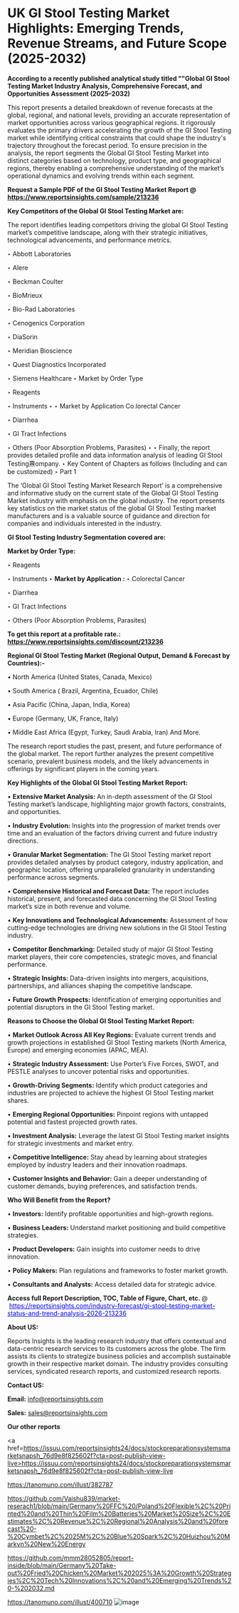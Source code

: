 # UK GI Stool Testing Market Highlights: Emerging Trends, Revenue Streams, and Future Scope (2025-2032)

<strong>According to a recently published analytical study titled ""Global GI Stool Testing Market Industry Analysis, Comprehensive Forecast, and Opportunities Assessment (2025–2032)</strong>

This report presents a detailed breakdown of revenue forecasts at the global, regional, and national levels, providing an accurate representation of market opportunities across various geographical regions. It rigorously evaluates the primary drivers accelerating the growth of the GI Stool Testing market while identifying critical constraints that could shape the industry's trajectory throughout the forecast period. To ensure precision in the analysis, the report segments the Global GI Stool Testing Market into distinct categories based on technology, product type, and geographical regions, thereby enabling a comprehensive understanding of the market’s operational dynamics and evolving trends within each segment.

<strong>Request a Sample PDF of the GI Stool Testing Market Report </strong><strong>@<a href=https://www.reportsinsights.com/sample/213236 style=color:#0000ff;> https://www.reportsinsights.com/sample/213236</a></strong></font>

<strong>Key Competitors of the Global GI Stool Testing Market are:</strong>

The report identifies leading competitors driving the global GI Stool Testing market’s competitive landscape, along with their strategic initiatives, technological advancements, and performance metrics.

‣ Abbott Laboratories

‣ Alere

‣ Beckman Coulter

‣ BioMrieux

‣ Bio-Rad Laboratories

‣ Cenogenics Corporation

‣ DiaSorin

‣ Meridian Bioscience

‣ Quest Diagnostics Incorporated

‣ Siemens Healthcare
‣ Market by Order Type

‣ Reagents

‣ Instruments
‣ 
‣ Market by Application
 Co.lorectal Cancer

‣ Diarrhea

‣ GI Tract Infections

‣ Others (Poor Absorption Problems, Parasites)
‣ 
‣ Finally, the report provides detailed profile and data information analysis of leading GI Stool Testing燾ompany.
‣ Key Content of Chapters as follows (Including and can be customized) 
‣ Part 1

The ‘Global GI Stool Testing Market Research Report’ is a comprehensive and informative study on the current state of the Global GI Stool Testing Market industry with emphasis on the global industry. The report presents key statistics on the market status of the global GI Stool Testing market manufacturers and is a valuable source of guidance and direction for companies and individuals interested in the industry.

<strong>GI Stool Testing Industry Segmentation covered are:</strong>

<strong>Market by Order Type: </strong>

‣ Reagents

‣ Instruments
‣ 
<strong>Market by Application :</strong>
‣ Colorectal Cancer

‣ Diarrhea

‣ GI Tract Infections

‣ Others (Poor Absorption Problems, Parasites)

<strong>To get this report at a profitable rate.: <a href=https://www.reportsinsights.com/discount/213236 style=color:#0000ff;>https://www.reportsinsights.com/discount/213236</a></strong></font>

<strong>Regional GI Stool Testing Market (Regional Output, Demand &amp; Forecast by Countries):-</strong>

• North America (United States, Canada, Mexico)

• South America ( Brazil, Argentina, Ecuador, Chile)

• Asia Pacific (China, Japan, India, Korea)

• Europe (Germany, UK, France, Italy)

• Middle East Africa (Egypt, Turkey, Saudi Arabia, Iran) And More.

The research report studies the past, present, and future performance of the global market. The report further analyzes the present competitive scenario, prevalent business models, and the likely advancements in offerings by significant players in the coming years.

<strong>Key Highlights of the Global GI Stool Testing Market Report:</strong>

• <strong>Extensive Market Analysis:</strong> An in-depth assessment of the GI Stool Testing market’s landscape, highlighting major growth factors, constraints, and opportunities.

• <strong>Industry Evolution:</strong> Insights into the progression of market trends over time and an evaluation of the factors driving current and future industry directions.

• <strong>Granular Market Segmentation:</strong> The GI Stool Testing market report provides detailed analyses by product category, industry application, and geographic location, offering unparalleled granularity in understanding performance across segments.

• <strong>Comprehensive Historical and Forecast Data:</strong> The report includes historical, present, and forecasted data concerning the GI Stool Testing market’s size in both revenue and volume.

• <strong>Key Innovations and Technological Advancements:</strong> Assessment of how cutting-edge technologies are driving new solutions in the GI Stool Testing industry.

• <strong>Competitor Benchmarking:</strong> Detailed study of major GI Stool Testing market players, their core competencies, strategic moves, and financial performance.

• <strong>Strategic Insights:</strong> Data-driven insights into mergers, acquisitions, partnerships, and alliances shaping the competitive landscape.

• <strong>Future Growth Prospects:</strong> Identification of emerging opportunities and potential disruptors in the GI Stool Testing market.

<strong>Reasons to Choose the Global GI Stool Testing Market Report:</strong>

• <strong>Market Outlook Across All Key Regions:</strong> Evaluate current trends and growth projections in established GI Stool Testing markets (North America, Europe) and emerging economies (APAC, MEA).

• <strong>Strategic Industry Assessment:</strong> Use Porter’s Five Forces, SWOT, and PESTLE analyses to uncover potential risks and opportunities.

• <strong>Growth-Driving Segments:</strong> Identify which product categories and industries are projected to achieve the highest GI Stool Testing market shares.

• <strong>Emerging Regional Opportunities:</strong> Pinpoint regions with untapped potential and fastest projected growth rates.

• <strong>Investment Analysis:</strong> Leverage the latest GI Stool Testing market insights for strategic investments and market entry.

• <strong>Competitive Intelligence:</strong> Stay ahead by learning about strategies employed by industry leaders and their innovation roadmaps.

• <strong>Customer Insights and Behavior:</strong> Gain a deeper understanding of customer demands, buying preferences, and satisfaction trends.

<strong>Who Will Benefit from the Report?</strong>

• <strong>Investors:</strong> Identify profitable opportunities and high-growth regions.

• <strong>Business Leaders:</strong> Understand market positioning and build competitive strategies.

• <strong>Product Developers:</strong> Gain insights into customer needs to drive innovation.

• <strong>Policy Makers:</strong> Plan regulations and frameworks to foster market growth.

• <strong>Consultants and Analysts:</strong> Access detailed data for strategic advice.
</ul>
<strong>Access full Report Description, TOC, Table of Figure, Chart, etc. </strong>@  <a href=https://reportsinsights.com/industry-forecast/gi-stool-testing-market-status-and-trend-analysis-2026-213236 style=color:#0000ff;>https://reportsinsights.com/industry-forecast/gi-stool-testing-market-status-and-trend-analysis-2026-213236</a></font>

<strong><strong>About US</strong>:</strong>

Reports Insights is the leading research industry that offers contextual and data-centric research services to its customers across the globe. The firm assists its clients to strategize business policies and accomplish sustainable growth in their respective market domain. The industry provides consulting services, syndicated research reports, and customized research reports.

<strong>Contact US:</strong>

<p class=""""><b>Email:</b> <a href=mailto:info@reportsinsights.com>info@reportsinsights.com</a></p>
<p class=""""><b>Sales:</b> <a href=mailto:sales@reportsinsights.com>sales@reportsinsights.com</a></p>

<strong>Our other reports</strong>

<a href=https://issuu.com/reportsinsights24/docs/stockpreparationsystemsmarketsnapsh_76d9e8f825602f?cta=post-publish-view-live>https://issuu.com/reportsinsights24/docs/stockpreparationsystemsmarketsnapsh_76d9e8f825602f?cta=post-publish-view-live</a>

<a href=https://tanomuno.com/illust/382787>https://tanomuno.com/illust/382787</a>

<a href=https://github.com/Vaishu839/market-reserach1/blob/main/Germany%20FFC%20/Poland%20Flexible%2C%20Printed%20and%20Thin%20Film%20Batteries%20Market%20Size%2C%20Estimates%2C%20Revenue%2C%20Regional%20Analysis%20and%20forecast%20-%20Cymbet%2C%2025M%2C%20Blue%20Spark%2C%20Huizhou%20Markyn%20New%20Energy>https://github.com/Vaishu839/market-reserach1/blob/main/Germany%20FFC%20/Poland%20Flexible%2C%20Printed%20and%20Thin%20Film%20Batteries%20Market%20Size%2C%20Estimates%2C%20Revenue%2C%20Regional%20Analysis%20and%20forecast%20-%20Cymbet%2C%2025M%2C%20Blue%20Spark%2C%20Huizhou%20Markyn%20New%20Energy</a>

<a href=https://github.com/mmm28052805/report-inside/blob/main/Germany%20Take-out%20Fried%20Chicken%20Market%202025%3A%20Growth%20Strategies%2C%20Tech%20Innovations%2C%20and%20Emerging%20Trends%20-%202032.md>https://github.com/mmm28052805/report-inside/blob/main/Germany%20Take-out%20Fried%20Chicken%20Market%202025%3A%20Growth%20Strategies%2C%20Tech%20Innovations%2C%20and%20Emerging%20Trends%20-%202032.md</a>

<a href=https://tanomuno.com/illust/400710>https://tanomuno.com/illust/400710</a>
![image](https://github.com/user-attachments/assets/6a48339c-2aa9-4d0e-9211-c5c94e6f9286)
